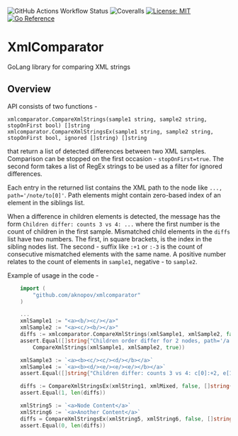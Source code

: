![GitHub Actions Workflow Status](https://img.shields.io/github/actions/workflow/status/aknopov/xml-comparator/go.yml)
![Coveralls](https://img.shields.io/coverallsCoverage/github/aknopov/xml-comparator)
[![License: MIT](https://img.shields.io/badge/License-MIT-blue.svg)](https://opensource.org/licenses/MIT)
[![Go Reference](https://pkg.go.dev/badge/google.golang.org/xmlcomparator.svg)](https://pkg.go.dev/github.com/aknopov/xmlcomparator)

# XmlComparator

GoLang library for comparing XML strings

## Overview

API consists of two functions - 
```
xmlcomparator.CompareXmlStrings(sample1 string, sample2 string, stopOnFirst bool) []string
xmlcomparator.CompareXmlStringsEx(sample1 string, sample2 string, stopOnFirst bool, ignored []string) []string
```
that return a list of detected differences between two XML samples. Comparison can be stopped on the first occasion - `stopOnFirst=true`. The second form takes a list of RegEx strings to be used as a filter for ignored differences.

Each entry in the returned list contains the XML path to the node like  `..., path='/note/to[0]'`. Path elements might contain zero-based index of an element in the siblings list.

When a difference in children elements is detected, the message has the form `Children differ: counts 3 vs 4: ...` where the first number is the count of children in the first sample.
Mismatched child elements in the `diffs` list have two numbers. The first, in square brackets, is the index in the sibling nodes list.
The second - suffix like `:+1` or `:-3` is the count of consecutive mismatched elements with the same name. A positive number relates to the count of elements in `sample1`, negative - to `sample2`.

Example of usage in the code -
```go
    import (
        "github.com/aknopov/xmlcomparator"
    )

    ...
    xmlSample1 := "<a><b/><c/></a>"
    xmlSample2 := "<a><c/><b/></a>"
    diffs := xmlcomparator.CompareXmlStrings(xmlSample1, xmlSample2, false)
    assert.Equal([]string{"Children order differ for 2 nodes, path='/a'"},
        CompareXmlStrings(xmlSample1, xmlSample2, true))

    xmlSample3 := `<a><b><c/><c/><d/></b></a>`
    xmlSample4 := `<a><b><d/><e/><e/><e/></b></a>`
    assert.Equal([]string{"Children differ: counts 3 vs 4: c[0]:+2, e[1]:-3, path='/a/b'"}, CompareXmlStrings(xmlSample3, xmlSample4, false))

    diffs := CompareXmlStringsEx(xmlString1, xmlMixed, false, []string{`Node texts differ: '.+' vs '.+'`})
    assert.Equal(1, len(diffs))

    xmlString5 := `<a>Node Content</a>`
    xmlString6 := `<a>Another Content</a>`
    diffs = CompareXmlStringsEx(xmlString5, xmlString6, false, []string{`Node textsNodes test differ: '.+' vs '.+'`})
    assert.Equal(0, len(diffs))
```